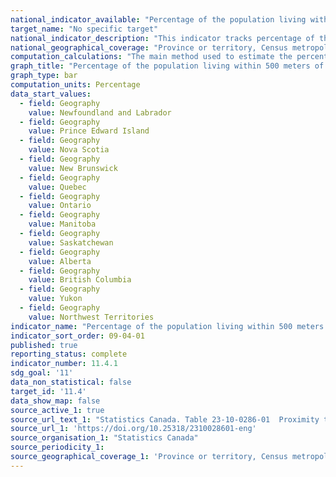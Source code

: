 ```yaml
---
national_indicator_available: "Percentage of the population living within 500 meters of a public transport stop"
target_name: "No specific target"
national_indicator_description: "This indicator tracks percentage of the population within the geographic unit living within 500 meters of a public transit stop" 
national_geographical_coverage: "Province or territory, Census metropolitan area, Census metropolitan area part" 
computation_calculations: "The main method used to estimate the percentage of Canadians living within 500 meters of a public transport access point is as follows: a) The location of public transport stops of all kinds (bus, trolley, surface and underground rail) were accessed from city web-sites or acquired from local transit authorities. Almost complete coverage was obtained for the municipalities making up the 35 metropolitan cities. b) The public transit stop locations were incorporated within Statistics Canada’s geographic databases containing population counts for 2016 Census Dissemination Blocks. All Dissemination Blocks located within a 500 meter radius of a transit stop were selected, and summed for the municipality. A straight-line distance is sometimes not the most direct route, but it is consistently applied to facilitate comparison across cities. This approach will produce a slight over-estimate. c) In the final step, the population living within 500 meters is divided by the total population of the entire metropolitan city. The total population is used, as it provided a better indication of the true count of persons interacting socially and economically within the space of the metropolitan area, and thus potentially using public transportation."
graph_title: "Percentage of the population living within 500 meters of a public transport stop"
graph_type: bar
computation_units: Percentage
data_start_values:
  - field: Geography
    value: Newfoundland and Labrador
  - field: Geography
    value: Prince Edward Island
  - field: Geography
    value: Nova Scotia
  - field: Geography
    value: New Brunswick
  - field: Geography
    value: Quebec
  - field: Geography
    value: Ontario
  - field: Geography
    value: Manitoba
  - field: Geography
    value: Saskatchewan
  - field: Geography
    value: Alberta
  - field: Geography
    value: British Columbia
  - field: Geography
    value: Yukon
  - field: Geography
    value: Northwest Territories
indicator_name: "Percentage of the population living within 500 meters of a public transport stop"
indicator_sort_order: 09-04-01
published: true
reporting_status: complete
indicator_number: 11.4.1
sdg_goal: '11'
data_non_statistical: false
target_id: '11.4'
data_show_map: false
source_active_1: true
source_url_text_1: "Statistics Canada. Table 23-10-0286-01  Proximity to Public Transportation in Canada's Metropolitan Cities, and related Commuting Data"
source_url_1: 'https://doi.org/10.25318/2310028601-eng'
source_organisation_1: "Statistics Canada"
source_periodicity_1:
source_geographical_coverage_1: 'Province or territory, Census metropolitan area, Census metropolitan area part'
---
```

